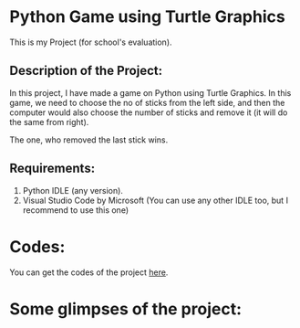 # Python Game using Turtle Graphics
This is my Project (for school's evaluation).

## Description of the Project:
In this project, I have made a game on Python using Turtle Graphics. In this game, we need to choose the no of sticks from the left side, and then the computer would also choose the number of sticks and remove it (it will do the same from right).

The one, who removed the last stick wins.

## Requirements:
1. Python IDLE (any version).
2. Visual Studio Code by Microsoft (You can use any other IDLE too, but I recommend to use this one)

# Codes:
You can get the codes of the project [here](https://github.com/Subrat2006/Python-Game-using-Turtle-Graphics/blob/main/main.py).

# Some glimpses of the project:

